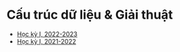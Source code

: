 # Cấu trúc dữ liệu & Giải thuật

* [Học kỳ I, 2022-2023](https://github.com/hieuchnguyencs/teaching/dsa/lectures/2022-dsa)
* [Học kỳ I, 2021-2022](https://github.com/hieuchnguyencs/teaching/dsa/lectures/2021-dsa)
